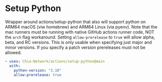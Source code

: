 # Setup Python

Wrapper around actions/setup-python that also will support python on ARM64 macOS (viw homebrew) and ARM64 Linux (via pyenv).
Note that the mac runners must be running with native GitHub actions runner code, NOT the `arch` flag workaround.
Setting `allow-prerelease` to `true` will allow alpha, beta, and RC versions.
This is only usable when specifying just major and minor versions.
If you specify a patch version prereleases must not be allowed.

```yaml
- uses: Chia-Network/actions/setup-python@main
  with:
    python-version: "3.10"
    allow-prerelease: true
```

